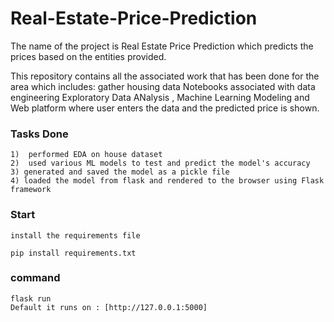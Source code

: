 # Real-Estate-Price-Prediction

The name of the project is Real Estate Price Prediction which predicts the prices based on the entities provided.

This repository contains all the associated work that has been done for the area which includes: gather housing data Notebooks associated with data engineering Exploratory Data ANalysis , Machine Learning Modeling and Web platform where user enters the data and the predicted price is shown.

### Tasks Done

    1)  performed EDA on house dataset
    2)  used various ML models to test and predict the model's accuracy
    3) generated and saved the model as a pickle file
    4) loaded the model from flask and rendered to the browser using Flask framework

### Start

    install the requirements file

    pip install requirements.txt

### command

    flask run
    Default it runs on : [http://127.0.0.1:5000]
